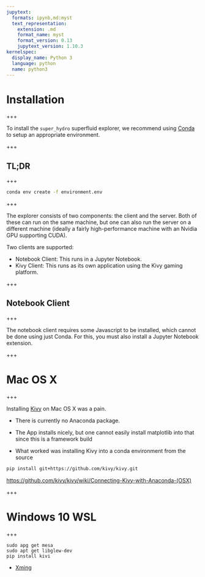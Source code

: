 ```yaml
---
jupytext:
  formats: ipynb,md:myst
  text_representation:
    extension: .md
    format_name: myst
    format_version: 0.13
    jupytext_version: 1.10.3
kernelspec:
  display_name: Python 3
  language: python
  name: python3
---
```


# Installation

+++

To install the `super_hydro` superfluid explorer, we recommend using [Conda](https://anaconda.org/anaconda/conda) to setup an appropriate environment.

+++

## TL;DR

+++

```bash
conda env create -f environment.env
```

+++

The explorer consists of two components: the client and the server.  Both of these can run on the same machine, but one can also run the server on a different machine (ideally a fairly high-performance machine with an Nvidia GPU supporting CUDA).

Two clients are supported:

* Notebook Client: This runs in a Jupyter Notebook.
* Kivy Client: This runs as its own application using the Kivy gaming platform.

+++

## Notebook Client

+++

The notebook client requires some Javascript to be installed, which cannot be done using just Conda.  For this, you must also install a Jupyter Notebook extension.

+++

# Mac OS X

+++

Installing [Kivy] on Mac OS X was a pain.

* There is currently no Anaconda package.
* The App installs nicely, but one cannot easily install matplotlib into that since this is a framework build

* What worked was installing Kivy into a conda environment from the source

```bash
pip install git+https://github.com/kivy/kivy.git
```
  
https://github.com/kivy/kivy/wiki/Connecting-Kivy-with-Anaconda-(OSX)

[Kivy]: https://kivy.org/#home

+++

# Windows 10 WSL

+++

```
sudo apg get mesa
sudo apt get libglew-dev
pip install kivi
```

* [Xming](https://sourceforge.net/projects/xming/)
